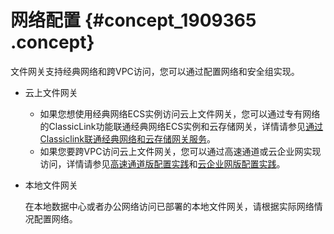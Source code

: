 # 网络配置 {#concept_1909365 .concept}

文件网关支持经典网络和跨VPC访问，您可以通过配置网络和安全组实现。

-   云上文件网关
    -   如果您想使用经典网络ECS实例访问云上文件网关，您可以通过专有网络的ClassicLink功能联通经典网络ECS实例和云存储网关，详情请参见[通过Classiclink联通经典网络和云存储网关服务](../../../../cn.zh-CN/最佳实践/网络配置/通过Classiclink联通经典网络和云存储网关服务.md#)。
    -   如果您要跨VPC访问云上文件网关，您可以通过高速通道或云企业网实现访问，详情请参见[高速通道版配置实践](../../../../cn.zh-CN/最佳实践/网络配置/高速通道版配置实践.md#)和[云企业网版配置实践](../../../../cn.zh-CN/最佳实践/网络配置/云企业网版配置实践.md#)。
-   本地文件网关

    在本地数据中心或者办公网络访问已部署的本地文件网关，请根据实际网络情况配置网络。


